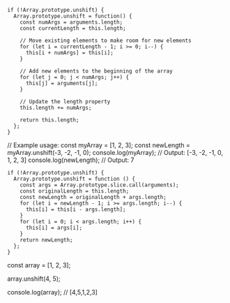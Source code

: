 ```
if (!Array.prototype.unshift) {
  Array.prototype.unshift = function() {
    const numArgs = arguments.length;
    const currentLength = this.length;

    // Move existing elements to make room for new elements
    for (let i = currentLength - 1; i >= 0; i--) {
      this[i + numArgs] = this[i];
    }

    // Add new elements to the beginning of the array
    for (let j = 0; j < numArgs; j++) {
      this[j] = arguments[j];
    }

    // Update the length property
    this.length += numArgs;

    return this.length;
  };
}
```

// Example usage:
const myArray = [1, 2, 3];
const newLength = myArray.unshift(-3, -2, -1, 0);
console.log(myArray); // Output: [-3, -2, -1, 0, 1, 2, 3]
console.log(newLength); // Output: 7


```
if (!Array.prototype.unshift) {
  Array.prototype.unshift = function () {
    const args = Array.prototype.slice.call(arguments);
    const originalLength = this.length;
    const newLength = originalLength + args.length;
    for (let i = newLength - 1; i >= args.length; i--) {
      this[i] = this[i - args.length];
    }
    for (let i = 0; i < args.length; i++) {
      this[i] = args[i];
    }
    return newLength;
  };
}
```
const array = [1, 2, 3];

array.unshift(4, 5);

console.log(array); // [4,5,1,2,3]





